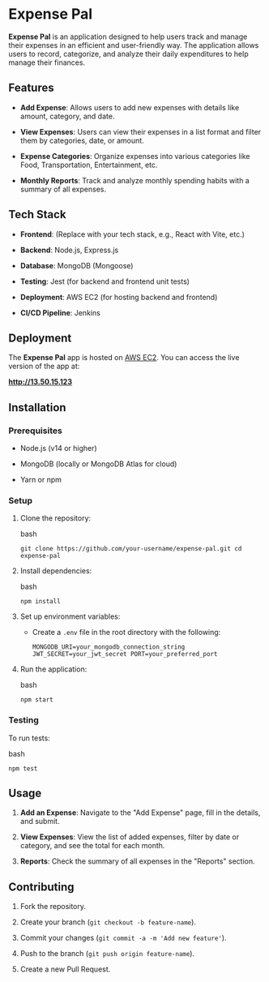 Expense Pal
===========

**Expense Pal** is an application designed to help users track and manage their expenses in an efficient and user-friendly way. The application allows users to record, categorize, and analyze their daily expenditures to help manage their finances.

Features
--------

-   **Add Expense**: Allows users to add new expenses with details like amount, category, and date.

-   **View Expenses**: Users can view their expenses in a list format and filter them by categories, date, or amount.

-   **Expense Categories**: Organize expenses into various categories like Food, Transportation, Entertainment, etc.

-   **Monthly Reports**: Track and analyze monthly spending habits with a summary of all expenses.

Tech Stack
----------

-   **Frontend**: (Replace with your tech stack, e.g., React with Vite, etc.)

-   **Backend**: Node.js, Express.js

-   **Database**: MongoDB (Mongoose)

-   **Testing**: Jest (for backend and frontend unit tests)

-   **Deployment**: AWS EC2 (for hosting backend and frontend)

-   **CI/CD Pipeline**: Jenkins

Deployment
----------

The **Expense Pal** app is hosted on [AWS EC2](https://aws.amazon.com/ec2/). You can access the live version of the app at:

**<http://13.50.15.123>**


Installation
------------

### Prerequisites

-   Node.js (v14 or higher)

-   MongoDB (locally or MongoDB Atlas for cloud)

-   Yarn or npm

### Setup

1.  Clone the repository:

    bash


    `git clone https://github.com/your-username/expense-pal.git
    cd expense-pal`

2.  Install dependencies:

    bash


    `npm install`

3.  Set up environment variables:

    -   Create a `.env` file in the root directory with the following:

        `MONGODB_URI=your_mongodb_connection_string
        JWT_SECRET=your_jwt_secret
        PORT=your_preferred_port`

4.  Run the application:

    bash

    `npm start`

### Testing

To run tests:

bash

`npm test`

Usage
-----

1.  **Add an Expense**: Navigate to the "Add Expense" page, fill in the details, and submit.

2.  **View Expenses**: View the list of added expenses, filter by date or category, and see the total for each month.

3.  **Reports**: Check the summary of all expenses in the "Reports" section.

Contributing
------------

1.  Fork the repository.

2.  Create your branch (`git checkout -b feature-name`).

3.  Commit your changes (`git commit -a -m 'Add new feature'`).

4.  Push to the branch (`git push origin feature-name`).

5.  Create a new Pull Request.
